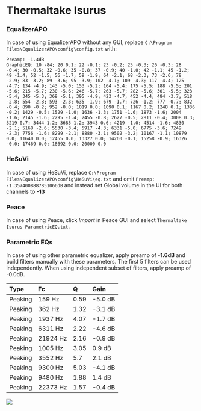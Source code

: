 # Thermaltake Isurus

### EqualizerAPO
In case of using EqualizerAPO without any GUI, replace `C:\Program Files\EqualizerAPO\config\config.txt`
with:
```
Preamp: -1.4dB
GraphicEQ: 10 -84; 20 0.1; 22 -0.1; 23 -0.2; 25 -0.3; 26 -0.3; 28 -0.4; 30 -0.5; 32 -0.6; 35 -0.8; 37 -0.9; 40 -1.0; 42 -1.1; 45 -1.2; 49 -1.4; 52 -1.5; 56 -1.7; 59 -1.9; 64 -2.1; 68 -2.3; 73 -2.6; 78 -2.9; 83 -3.2; 89 -3.6; 95 -3.9; 102 -4.1; 109 -4.3; 117 -4.4; 125 -4.7; 134 -4.9; 143 -5.0; 153 -5.2; 164 -5.4; 175 -5.5; 188 -5.5; 201 -5.6; 215 -5.7; 230 -5.6; 246 -5.7; 263 -5.7; 282 -5.6; 301 -5.5; 323 -5.4; 345 -5.3; 369 -5.1; 395 -4.9; 423 -4.7; 452 -4.4; 484 -3.7; 518 -2.8; 554 -2.8; 593 -2.3; 635 -1.9; 679 -1.7; 726 -1.2; 777 -0.7; 832 -0.4; 890 -0.2; 952 -0.0; 1019 0.0; 1090 0.1; 1167 0.2; 1248 0.1; 1336 -0.2; 1429 -0.5; 1529 -1.0; 1636 -1.3; 1751 -1.6; 1873 -1.6; 2004 -1.6; 2145 -1.6; 2295 -1.4; 2455 -0.8; 2627 -0.5; 2811 -0.4; 3008 0.3; 3219 0.7; 3444 1.2; 3685 1.2; 3943 0.6; 4219 -1.0; 4514 -1.6; 4830 -2.1; 5168 -2.6; 5530 -3.4; 5917 -4.3; 6331 -5.0; 6775 -3.6; 7249 -2.3; 7756 -1.6; 8299 -2.1; 8880 -3.1; 9502 -3.2; 10167 -1.1; 10879 0.0; 11640 0.0; 12455 0.0; 13327 0.0; 14260 -0.1; 15258 -0.9; 16326 -0.0; 17469 0.0; 18692 0.0; 20000 0.0
```

### HeSuVi
In case of using HeSuVi, replace `C:\Program Files\EqualizerAPO\config\HeSuVi\eq.txt` and omit `Preamp:
-1.3574008887851066dB` and instead set Global volume in the UI for both channels to **-13**

### Peace
In case of using Peace, click *Import* in Peace GUI and select `Thermaltake Isurus ParametricEQ.txt`.

### Parametric EQs
In case of using other parametric equalizer, apply preamp of **-1.6dB** and build filters manually
with these parameters. The first 5 filters can be used independently.
When using independent subset of filters, apply preamp of -0.0dB.

| Type    | Fc       |    Q | Gain    |
|:--------|:---------|:-----|:--------|
| Peaking | 159 Hz   | 0.59 | -5.0 dB |
| Peaking | 362 Hz   | 1.32 | -3.1 dB |
| Peaking | 1937 Hz  | 4.07 | -1.7 dB |
| Peaking | 6311 Hz  | 2.22 | -4.6 dB |
| Peaking | 21924 Hz | 2.16 | -0.9 dB |
| Peaking | 1005 Hz  | 3.05 | 0.9 dB  |
| Peaking | 3552 Hz  | 5.7  | 2.1 dB  |
| Peaking | 9300 Hz  | 5.03 | -4.1 dB |
| Peaking | 9480 Hz  | 1.88 | 1.4 dB  |
| Peaking | 22373 Hz | 1.57 | -0.4 dB |

![](https://raw.githubusercontent.com/jaakkopasanen/AutoEq/master/results/innerfidelity/sbaf-serious/Thermaltake%20Isurus/Thermaltake%20Isurus.png)